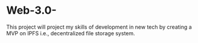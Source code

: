 # Web-3.0-
This project will project my skills of development in new tech by creating a MVP on IPFS i.e., decentralized file storage system.
